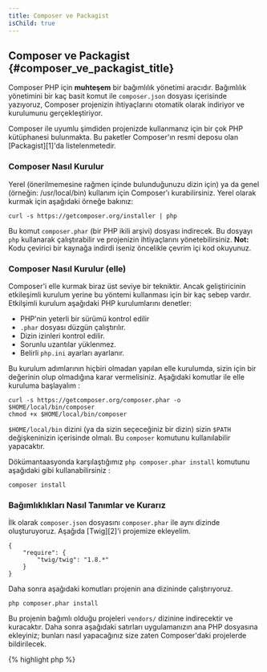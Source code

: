 ```yaml
---
title: Composer ve Packagist
isChild: true
---
```


## Composer ve Packagist {#composer_ve_packagist_title}

Composer PHP için **muhteşem** bir bağımlılık yönetimi aracıdır. Bağımlılık yönetimini bir kaç basit komut ile `composer.json` dosyası içerisinde yazıyoruz, Composer projenizin ihtiyaçlarını otomatik olarak indiriyor ve kurulumunu gerçekleştiriyor.

Composer ile uyumlu şimdiden projenizde kullanmanız için bir çok PHP kütüphanesi bulunmakta. Bu paketler Composer'ın resmi deposu olan [Packagist][1]'da listelenmetedir.

### Composer Nasıl Kurulur

Yerel (önerilmemesine rağmen içinde bulunduğunuzu dizin için) ya da genel (örneğin: /usr/local/bin) kullanım için Composer'ı kurabilirsiniz. Yerel olarak kurmak için aşağıdaki örneğe bakınız:

    curl -s https://getcomposer.org/installer | php

Bu komut `composer.phar` (bir PHP ikili arşivi) dosyası indirecek. Bu dosyayı `php` kullanarak çalıştırabilir ve projenizin ihtiyaçlarını yönetebilirsiniz. <strong>Not:</strong> Kodu çevirici bir kaynağa indirdi iseniz öncelikle çevrim içi kod okuyunuz.

### Composer Nasıl Kurulur (elle)

Composer'i elle kurmak biraz üst seviye bir tekniktir. Ancak geliştiricinin etkileşimli kurulum yerine bu yöntemi kullanması için bir kaç sebep vardır. Etkilşimli kurulum aşağıdaki PHP kurulumlarını denetler:

 - PHP'nin yeterli bir sürümü kontrol edilir
 - `.phar` dosyası düzgün çalıştırılır.
 - Dizin izinleri kontrol edilir.
 - Sorunlu uzantılar yüklenmez.
 - Belirli `php.ini` ayarları ayarlanır. 

Bu kurulum adımlarının hiçbiri olmadan yapılan elle kurulumda, sizin için bir değerinin olup olmadığına karar vermelisiniz. Aşağıdaki komutlar ile elle kuruluma başlayalım : 

    curl -s https://getcomposer.org/composer.phar -o $HOME/local/bin/composer
    chmod +x $HOME/local/bin/composer

`$HOME/local/bin` dizini (ya da sizin seçeceğiniz bir dizin) sizin `$PATH` değişkeninizin içerisinde olmalı. Bu `composer` komutunu kullanılabilir yapacaktır. 

Dökümantaasyonda karşılaştığımız `php composer.phar install` komutunu aşağıdaki gibi kullanabilirsiniz : 

    composer install

### Bağımlıklıkları Nasıl Tanımlar ve Kurarız

İlk olarak `composer.json` dosyasını `composer.phar` ile aynı dizinde oluşturuyoruz. Aşağıda [Twig][2]'i projemize ekleyelim.

	{
	    "require": {
	        "twig/twig": "1.8.*"
	    }
	}

Daha sonra aşağıdaki komutları projenin ana dizininde çalıştırıyoruz.

    php composer.phar install

Bu projenin bağımlı olduğu projeleri `vendors/` dizinine indirecektir ve kuracaktır. Daha sonra aşağıdaki satırları uygulamanızın ana PHP dosyasına ekleyiniz; bunları nasıl yapacağınız size zaten Composer'daki projelerde bildirilecek.

{% highlight php %}
<?php
require 'vendor/autoload.php';
{% endhighlight %}

Şimdi projenize eklediğiniz kütüphaneleri kullanabilirsiniz ve bunlar projenizde talep dahilinde otomatik yükleniyor (autoloaded) olacak.

* [Composer hakkında][3]

[1]: http://packagist.org/
[2]: http://twig.sensiolabs.org
[3]: http://getcomposer.org/doc/00-intro.md
